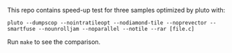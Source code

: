This repo contains speed-up test for three samples optimized by pluto with:

```
pluto --dumpscop --nointratileopt --nodiamond-tile --noprevector --smartfuse --nounrolljam --noparallel --notile --rar [file.c]
```

Run `make` to see the comparison.
